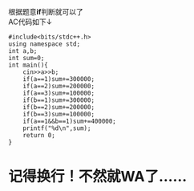 根据题意**if**判断就可以了  
AC代码如下↓
```
#include<bits/stdc++.h>
using namespace std;
int a,b;
int sum=0;
int main(){
	cin>>a>>b;
	if(a==1)sum+=300000;
	if(a==2)sum+=200000;
	if(a==3)sum+=100000;
	if(b==1)sum+=300000;
	if(b==2)sum+=200000;
	if(b==3)sum+=100000;
	if(a==1&&b==1)sum+=400000;
	printf("%d\n",sum);
	return 0;
}
```
# 记得换行！不然就WA了……
